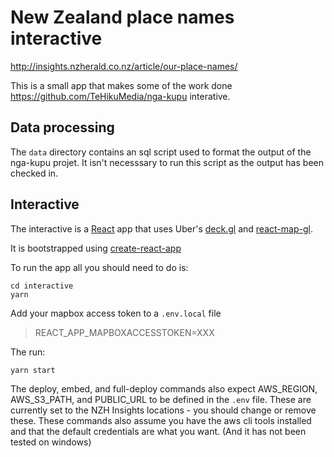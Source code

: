 # New Zealand place names interactive

http://insights.nzherald.co.nz/article/our-place-names/

This is a small app that makes some of the work done https://github.com/TeHikuMedia/nga-kupu interative.

## Data processing

The `data` directory contains an sql script used to format the output of the nga-kupu projet.
It isn't necesssary to run this script as the output has been checked in.

## Interactive

The interactive is a [React](https://reactjs.org/)
app that uses Uber's [deck.gl](https://uber.github.io/deck.gl/#/) and 
[react-map-gl](https://uber.github.io/react-map-gl/#/).

It is bootstrapped using [create-react-app](https://github.com/facebook/create-react-app)

To run the app all you should need to do is:

    cd interactive
    yarn

Add your mapbox access token to a `.env.local` file

> REACT_APP_MAPBOXACCESSTOKEN=XXX

The run:

    yarn start


The deploy, embed, and full-deploy commands also expect AWS_REGION, AWS_S3_PATH, and PUBLIC_URL to
be defined in the `.env` file. These are currently set to the NZH Insights locations - you should
change or remove these. These commands also assume you have the aws cli tools installed and that the default
credentials are what you want. (And it has not been tested on windows)
